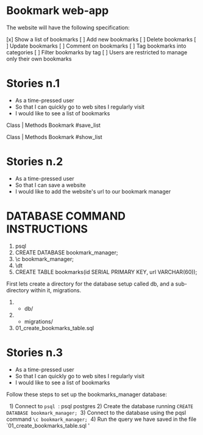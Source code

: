 # Bookmark web-app
The website will have the following specification:

[x] Show a list of bookmarks
[ ] Add new bookmarks
[ ] Delete bookmarks
[ ] Update bookmarks
[ ] Comment on bookmarks
[ ] Tag bookmarks into categories
[ ] Filter bookmarks by tag
[ ] Users are restricted to manage only their own bookmarks


# Stories n.1
* As a time-pressed user
* So that I can quickly go to web sites I regularly visit
* I would like to see a list of bookmarks

Class 			|    Methods
Bookmark		     #save_list

Class 			|    Methods
Bookmark		     #show_list

# Stories n.2
* As a time-pressed user
* So that I can save a website
* I would like to add the website's url to our bookmark manager


# DATABASE COMMAND INSTRUCTIONS

1. psql
2. CREATE DATABASE bookmark_manager;
3. \c bookmark_manager;
4. \dt
5. CREATE TABLE bookmarks(id SERIAL PRIMARY KEY, url VARCHAR(60));

First lets create a directory for the database setup called db, and a sub-directory within it, migrations.

1. - db/
2.   - migrations/
3. 01_create_bookmarks_table.sql

# Stories n.3

* As a time-pressed user
* So that I can quickly go to web sites I regularly visit
* I would like to see a list of bookmarks


Follow these steps to set up the bookmarks_manager database:

  1) Connect to `psql`  :    psql postgres
2) Create the database running `CREATE DATABASE bookmark_manager;`
 3) Connect to the database using the pqsl command `\c bookmark_manager;` 
4) Run the query we have saved in the file `01_create_bookmarks_table.sql '
